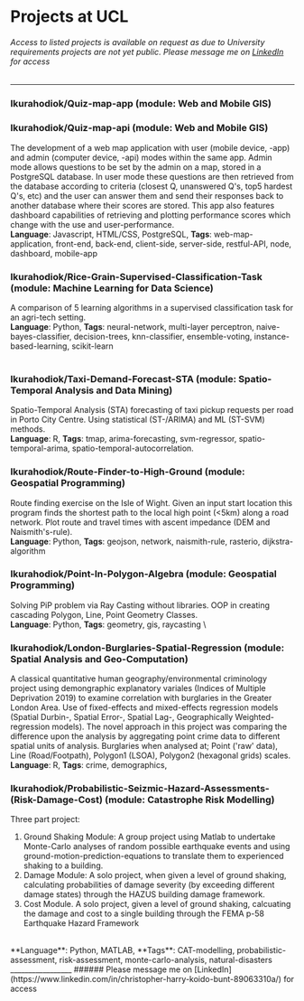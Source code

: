# Projects at UCL
###### Access to listed projects is available on request as due to University requirements projects are not yet public. Please message me on [LinkedIn](https://www.linkedin.com/in/christopher-harry-koido-bunt-89063310a/) for access
_________________
### Ikurahodiok/Quiz-map-app (module: Web and Mobile GIS)
### Ikurahodiok/Quiz-map-api (module: Web and Mobile GIS)
The development of a web map application with user (mobile device, -app) and admin (computer device, -api) modes within the same app. Admin mode allows questions to be set by the admin on a map, stored in a PostgreSQL database. In user mode these questions are then retrieved from the database according to criteria (closest Q, unanswered Q's, top5 hardest Q's, etc) and the user can answer them and send their responses back to another database where their scores are stored. This app also features dashboard capabilities of retrieving and plotting performance scores which change with the use and user-performance.
<br/>
**Language**: Javascript, HTML/CSS, PostgreSQL,  **Tags**: web-map-application, front-end, back-end, client-side, server-side, restful-API, node, dashboard, mobile-app
<br/>
### Ikurahodiok/Rice-Grain-Supervised-Classification-Task (module: Machine Learning for Data Science)

A comparison of 5 learning algorithms in a supervised classification task for an agri-tech setting. 
<br/>
**Language**: Python, **Tags**: neural-network, multi-layer perceptron, naive-bayes-classifier, decision-trees, knn-classifier, ensemble-voting, instance-based-learning, scikit-learn  
<br/>
### Ikurahodiok/Taxi-Demand-Forecast-STA (module: Spatio-Temporal Analysis and Data Mining)
Spatio-Temporal Analysis (STA) forecasting of taxi pickup requests per road in Porto City Centre. Using statistical (ST-/ARIMA) and ML (ST-SVM) methods.
<br/>
**Language**: R, **Tags**: tmap, arima-forecasting, svm-regressor, spatio-temporal-arima, spatio-temporal-autocorrelation.
<br/>
### Ikurahodiok/Route-Finder-to-High-Ground (module: Geospatial Programming)
  
Route finding exercise on the Isle of Wight. Given an input start location this program finds the shortest path to the local high point (<5km) along a road network. Plot route and travel times with ascent impedance (DEM and Naismith's-rule).
<br/>
**Language**: Python, **Tags**: geojson, network, naismith-rule, rasterio, dijkstra-algorithm
<br/>
### Ikurahodiok/Point-In-Polygon-Algebra   (module: Geospatial Programming)
Solving PiP problem via Ray Casting without libraries. OOP in creating cascading Polygon, Line, Point Geometry Classes. 
<br/>
**Language**: Python, **Tags**: geometry, gis, raycasting
\
### Ikurahodiok/London-Burglaries-Spatial-Regression   (module: Spatial Analysis and Geo-Computation)
A classical quantitative human geography/environmental criminology project using demongraphic explanatory variales (Indices of Multiple Deprivation 2019) to examine correlation with burglaries in the Greater London Area. Use of fixed-effects and mixed-effects regression models (Spatial Durbin-, Spatial Error-, Spatial Lag-, Geographically Weighted- regression models). The novel approach in this project was comparing the difference upon the analysis by aggregating point crime data to different spatial units of analysis. Burglaries when analysed at; Point ('raw' data), Line (Road/Footpath), Polygon1 (LSOA), Polygon2 (hexagonal grids) scales. 
<br/>
**Language**: R, **Tags**: crime, demographics,
<br/>
### Ikurahodiok/Probabilistic-Seizmic-Hazard-Assessments-(Risk-Damage-Cost)   (module: Catastrophe Risk Modelling)
Three part project:
1) Ground Shaking Module: A group project using Matlab to undertake Monte-Carlo analyses of random possible earthquake events and using ground-motion-prediction-equations to translate them to experienced shaking to a building.
2) Damage Module: A solo project, when given a level of ground shaking, calculating probabilities of damage severity (by exceeding different damage states) through the HAZUS building damage framework.
3) Cost Module. A solo project, given a level of ground shaking, calcuating the damage and cost to a single building through the FEMA p-58 Earthquake Hazard Framework
<br/>
**Language**: Python, MATLAB, **Tags**: CAT-modelling, probabilistic-assessment, risk-assessment, monte-carlo-analysis, natural-disasters
<br/>
_________________
###### Please message me on [LinkedIn](https://www.linkedin.com/in/christopher-harry-koido-bunt-89063310a/) for access

